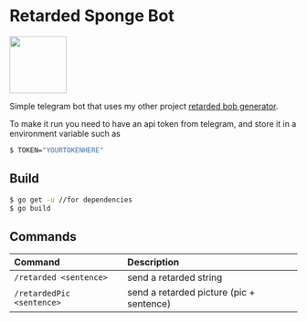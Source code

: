 # Retarded Sponge Bot

<img src=https://upload.wikimedia.org/wikipedia/commons/thumb/8/82/Telegram_logo.svg/800px-Telegram_logo.svg.png width=100/>

Simple telegram bot that uses my other project [retarded bob generator](https://github.com/nyc4m/retarded-bob-generator).

To make it run you need to have an api token from telegram, and store it in a environment variable such as 

```bash
$ TOKEN="YOURTOKENHERE"
```

## Build

```bash
$ go get -u //for dependencies
$ go build
```

## Commands

| Command         | Description            |
|:---------------|:----------------------|
| `/retarded <sentence>` | send a retarded string |
| `/retardedPic <sentence>` | send a retarded picture (pic + sentence) |